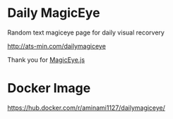 # Daily MagicEye

Random text magiceye page for daily visual recorvery

 http://ats-min.com/dailymagiceye

Thank you for [MagicEye.js](http://peeinears.github.io/MagicEye.js/)

# Docker Image

https://hub.docker.com/r/aminami1127/dailymagiceye/
